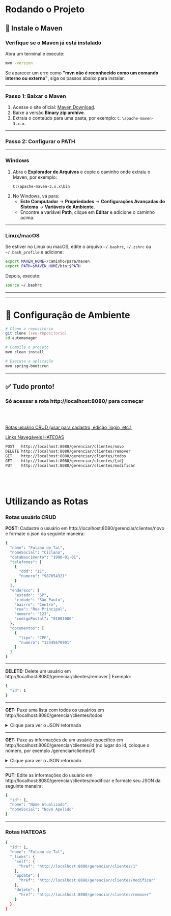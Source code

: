 # Rodando o Projeto

## 📌 Instale o Maven

### Verifique se o Maven já está instalado
Abra um terminal e execute:

```sh
mvn -version
```

Se aparecer um erro como **"mvn não é reconhecido como um comando interno ou externo"**, siga os passos abaixo para instalar.

---
### Passo 1: Baixar o Maven
1. Acesse o site oficial: [Maven Download](https://maven.apache.org/download.cgi).
2. Baixe a versão **Binary zip archive**.
3. Extraia o conteúdo para uma pasta, por exemplo: `C:\apache-maven-3.x.x`.
---
### Passo 2: Configurar o PATH 
---
### Windows
1. Abra o **Explorador de Arquivos** e copie o caminho onde extraiu o Maven, por exemplo:
   ```
   C:\apache-maven-3.x.x\bin
   ```
2. No Windows, vá para:
   - **Este Computador** → **Propriedades** → **Configurações Avançadas do Sistema** → **Variáveis de Ambiente**.
   - Encontre a variável **Path**, clique em **Editar** e adicione o caminho acima.
---
### Linux/macOS
Se estiver no Linux ou macOS, edite o arquivo `~/.bashrc`, `~/.zshrc` ou `~/.bash_profile` e adicione:

```sh
export MAVEN_HOME=/caminho/para/maven
export PATH=$MAVEN_HOME/bin:$PATH
```
Depois, execute:

```sh
source ~/.bashrc
```
---

---

# 📌 Configuração de Ambiente
```sh
# Clone o repositório
git clone [seu-repositorio]
cd automanager

# Compile o projeto
mvn clean install

# Execute a aplicação
mvn spring-boot:run
```
---

## ✅ Tudo pronto!
### Só acessar a rota **http://localhost:8080/** para começar
<br><br>

[ Rotas usuário CRUD (usar para cadastro, edição, login, etc.) ](#rotas-usuário-crud)

[ Links Navegáveis HATEOAS ](#rotas-HATEOAS)
```sh
POST   http://localhost:8080/gerenciar/clientes/novo
DELETE http://localhost:8080/gerenciar/clientes/remover
GET    http://localhost:8080/gerenciar/clientes/todos
GET    http://localhost:8080/gerenciar/clientes/{id}
PUT    http://localhost:8080/gerenciar/clientes/modificar
```


<br><br>
# Utilizando as Rotas

### Rotas usuário CRUD

**POST:** Cadastre o usuário em http://localhost:8080/gerenciar/clientes/novo e formate o json da seguinte maneira:
```sh
{
  "nome": "Fulano de Tal",
  "nomeSocial": "Ciclano",
  "dataNascimento": "1990-01-01",
  "telefones": [
    {
      "ddd": "11",
      "numero": "987654321"
    }
  ],
  "endereco": {
    "estado": "SP",
    "cidade": "São Paulo",
    "bairro": "Centro",
    "rua": "Rua Principal",
    "numero": "123",
    "codigoPostal": "01001000"
  },
  "documentos": [
    {
      "tipo": "CPF",
      "numero": "12345678901"
    }
  ]
}
```

---
**DELETE:** Delete um usuário em http://localhost:8080/gerenciar/clientes/remover | Exemplo:
```sh
{
  "id": 1
}
```
---
**GET:** Puxe uma lista com todos os usuários em http://localhost:8080/gerenciar/clientes/todos
<details>
  <summary>Clique para ver o JSON retornada</summary>

```sh
[
	{
		"id": 1,
		"nome": "Fulano de Tal",
		"nomeSocial": "Ciclano",
		"dataNascimento": "1990-01-01T00:00:00.000+00:00",
		"dataCadastro": null,
		"documentos": [
			{
				"id": 1,
				"tipo": "CPF",
				"numero": "12345678901"
			}
		],
		"endereco": {
			"id": 1,
			"estado": "SP",
			"cidade": "São Paulo",
			"bairro": "Centro",
			"rua": "Rua Principal",
			"numero": "123",
			"codigoPostal": "01001000",
			"informacoesAdicionais": null
		},
		"telefones": [
			{
				"id": 1,
				"ddd": "11",
				"numero": "987654321"
			}
		]
	},
	{
		"id": 2,
		"nome": "Ciclano que não é Fulano",
		"nomeSocial": "Fulano",
		"dataNascimento": "2000-01-01T00:00:00.000+00:00",
		"dataCadastro": null,
		"documentos": [
			{
				"id": 2,
				"tipo": "CPF",
				"numero": "333333301"
			}
		],
		"endereco": {
			"id": 2,
			"estado": "SP",
			"cidade": "São Paulo",
			"bairro": "Centro",
			"rua": "Rua Principal",
			"numero": "123",
			"codigoPostal": "01001000",
			"informacoesAdicionais": null
		},
		"telefones": [
			{
				"id": 2,
				"ddd": "12",
				"numero": "1212121212"
			}
		]
	}
]
```

</details>

---
**GET:** Puxe as informações de um usuário específico em http://localhost:8080/gerenciar/clientes/id (no lugar do id, coloque o número, por exemplo /gerenciar/clientes/1)
<details>
    <summary>Clique para ver o JSON retornado</summary>

```sh
[
	{
		"id": 1,
		"nome": "Fulano de Tal",
		"nomeSocial": "Ciclano",
		"dataNascimento": "1990-01-01T00:00:00.000+00:00",
		"dataCadastro": null,
		"documentos": [
			{
				"id": 1,
				"tipo": "CPF",
				"numero": "12345678901"
			}
		],
		"endereco": {
			"id": 1,
			"estado": "SP",
			"cidade": "São Paulo",
			"bairro": "Centro",
			"rua": "Rua Principal",
			"numero": "123",
			"codigoPostal": "01001000",
			"informacoesAdicionais": null
		},
		"telefones": [
			{
				"id": 1,
				"ddd": "11",
				"numero": "987654321"
			}
		]
	}
]
```

</details>

---
**PUT:** Edite as informações do usuário em http://localhost:8080/gerenciar/clientes/modificar e formate seu JSON da seguinte maneira:
```sh
{
  "id": 1,
  "nome": "Nome Atualizado",
  "nomeSocial": "Novo Apelido"
}
```
---


### Rotas HATEOAS
```sh
{
  "id": 1,
  "nome": "Fulano de Tal",
  "_links": {
    "self": {
      "href": "http://localhost:8080/gerenciar/clientes/1"
    },
    "update": {
      "href": "http://localhost:8080/gerenciar/clientes/modificar"
    },
    "delete": {
      "href": "http://localhost:8080/gerenciar/clientes/remover"
    }
  }
}
```